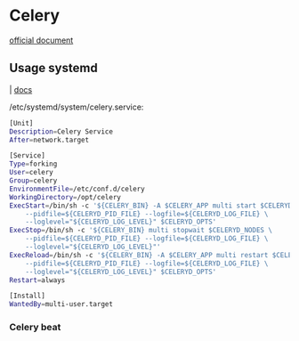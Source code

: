 # Celery

[official document](https://docs.celeryproject.org/)

## Usage systemd

| [docs](https://docs.celeryproject.org/en/stable/userguide/daemonizing.html#usage-systemd)

/etc/systemd/system/celery.service:

```bash
[Unit]
Description=Celery Service
After=network.target

[Service]
Type=forking
User=celery
Group=celery
EnvironmentFile=/etc/conf.d/celery
WorkingDirectory=/opt/celery
ExecStart=/bin/sh -c '${CELERY_BIN} -A $CELERY_APP multi start $CELERYD_NODES \
    --pidfile=${CELERYD_PID_FILE} --logfile=${CELERYD_LOG_FILE} \
    --loglevel="${CELERYD_LOG_LEVEL}" $CELERYD_OPTS'
ExecStop=/bin/sh -c '${CELERY_BIN} multi stopwait $CELERYD_NODES \
    --pidfile=${CELERYD_PID_FILE} --logfile=${CELERYD_LOG_FILE} \
    --loglevel="${CELERYD_LOG_LEVEL}"'
ExecReload=/bin/sh -c '${CELERY_BIN} -A $CELERY_APP multi restart $CELERYD_NODES \
    --pidfile=${CELERYD_PID_FILE} --logfile=${CELERYD_LOG_FILE} \
    --loglevel="${CELERYD_LOG_LEVEL}" $CELERYD_OPTS'
Restart=always

[Install]
WantedBy=multi-user.target
```

### Celery beat
